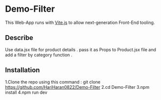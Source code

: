 # Demo-Filter
This Web-App runs with [Vite.js](https://vitejs.dev/) to allow next-generation Front-End tooling.

## Describe 

Use data.jsx file for product details . pass it as Props to  Product.jsx file and add a filter by category function .


## Installation
1.Clone the repo using this command : git clone https://github.com/HariHaran0822/Demo-Filter
2.cd Demo-Filter
3.npm install
4.npm run dev
